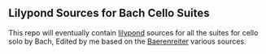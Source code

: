 ## Lilypond Sources for Bach Cello Suites

This repo will eventually contain [lilypond][] sources for all the
suites for cello solo by Bach, Edited by me based on the
[Baerenreiter][baren] various sources.

[lilypond]: http://lilypond.org
[baren]: https://www.baerenreiter.com/en/

